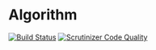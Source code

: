 # Algorithm

[![Build Status](https://travis-ci.org/ReenExeStudyTools/Algorithm.svg?branch=master)](https://travis-ci.org/ReenExeStudyTools/Algorithm)
[![Scrutinizer Code Quality](https://scrutinizer-ci.com/g/ReenExeStudyTools/Algorithm/badges/quality-score.png?b=master)](https://scrutinizer-ci.com/g/ReenExeStudyTools/Algorithm/?branch=master)